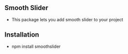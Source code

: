 ## Smooth Slider

- This package lets you add smooth slider to your project

## Installation

- npm install smoothslider
